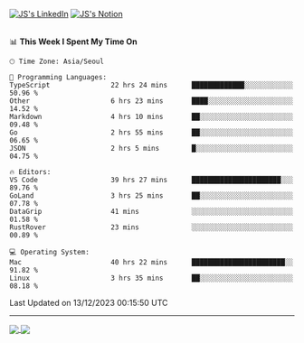 
[![JS's LinkedIn](https://img.shields.io/badge/LinkedIn-blue?style=for-the-badge&logo=linkedin)](https://www.linkedin.com/in/jaeseung-lee-5a2a32139/) 
[![JS's Notion](https://img.shields.io/badge/Notion-black?style=for-the-badge&logo=notion)](https://bit.ly/ljswiki1) <br><br>
<!-- ![JS's GitHub stats](https://github-readme-stats-lemon-five.vercel.app/api?username=tkxkd0159&hide=contribs,prs,stars,issues&show_icons=true&theme=react&include_all_commits=true)   -->
<!-- ![Top Langs](https://github-readme-stats-lemon-five.vercel.app/api/top-langs/?username=tkxkd0159&layout=compact&hide=jupyter%20notebook,scss,html,css&langs_count=10)  -->


<!--START_SECTION:waka-->
📊 **This Week I Spent My Time On** 

```text
🕑︎ Time Zone: Asia/Seoul

💬 Programming Languages: 
TypeScript               22 hrs 24 mins      █████████████░░░░░░░░░░░░   50.96 % 
Other                    6 hrs 23 mins       ████░░░░░░░░░░░░░░░░░░░░░   14.52 % 
Markdown                 4 hrs 10 mins       ██░░░░░░░░░░░░░░░░░░░░░░░   09.48 % 
Go                       2 hrs 55 mins       ██░░░░░░░░░░░░░░░░░░░░░░░   06.65 % 
JSON                     2 hrs 5 mins        █░░░░░░░░░░░░░░░░░░░░░░░░   04.75 % 

🔥 Editors: 
VS Code                  39 hrs 27 mins      ██████████████████████░░░   89.76 % 
GoLand                   3 hrs 25 mins       ██░░░░░░░░░░░░░░░░░░░░░░░   07.78 % 
DataGrip                 41 mins             ░░░░░░░░░░░░░░░░░░░░░░░░░   01.58 % 
RustRover                23 mins             ░░░░░░░░░░░░░░░░░░░░░░░░░   00.89 % 

💻 Operating System: 
Mac                      40 hrs 22 mins      ███████████████████████░░   91.82 % 
Linux                    3 hrs 35 mins       ██░░░░░░░░░░░░░░░░░░░░░░░   08.18 % 
```


 Last Updated on 13/12/2023 00:15:50 UTC
<!--END_SECTION:waka-->

---
<a href="https://github.com/tkxkd0159/dsalgo">
  <img align="center" src="https://github-readme-stats-lemon-five.vercel.app/api/pin/?username=tkxkd0159&repo=dsalgo&theme=react" />
</a>
<a href="https://github.com/tkxkd0159/books">
  <img align="center" src="https://github-readme-stats-lemon-five.vercel.app/api/pin/?username=tkxkd0159&repo=books&theme=react" />
</a>

<!---
- 🔭 I’m currently working on ...
- 🌱 I’m currently learning blockchain and distributed network
- 👯 I’m looking to collaborate on ...
- 🤔 I’m looking for help with ...
- 💬 Ask me about ...
- 📫 How to reach me: ...
- 😄 Pronouns: ...
- ⚡ Fun fact: ...
-->
